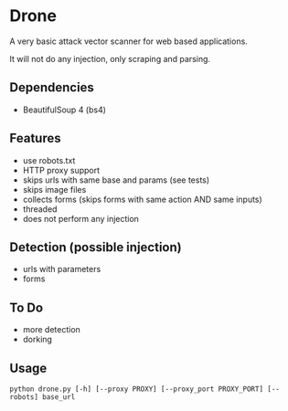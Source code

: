 Drone
==========================
A very basic attack vector scanner for web based applications.

It will not do any injection, only scraping and parsing.



Dependencies
-------------------------------
* BeautifulSoup 4 (bs4)


Features
----------------------------
* use robots.txt
* HTTP proxy support
* skips urls with same base and params (see tests)
* skips image files
* collects forms (skips forms with same action AND same inputs)
* threaded
* does not perform any injection


Detection (possible injection)
--------------------------
* urls with parameters
* forms


To Do
----------------------------
* more detection
* dorking


Usage
-----------------------------
    python drone.py [-h] [--proxy PROXY] [--proxy_port PROXY_PORT] [--robots] base_url


